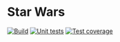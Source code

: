 # Star Wars

[![Build](https://github.com/kihana/star-wars/actions/workflows/build.yaml/badge.svg)](https://github.com/kihana/star-wars/actions/workflows/build.yaml)
[![Unit tests](https://gist.githubusercontent.com/kihana/dea26353e3a60ab90265619757114ba7/raw/badge.svg)](https://github.com/kihana/star-wars/actions/workflows/test.yaml)
[![Test coverage](https://img.shields.io/endpoint?url=https://gist.githubusercontent.com/kihana/8096521389b873c59372081fe6cb3e32/raw/test_coverage_main.json&cacheSeconds=0)](https://github.com/kihana/star-wars/actions/workflows/test_coverage.yml)

